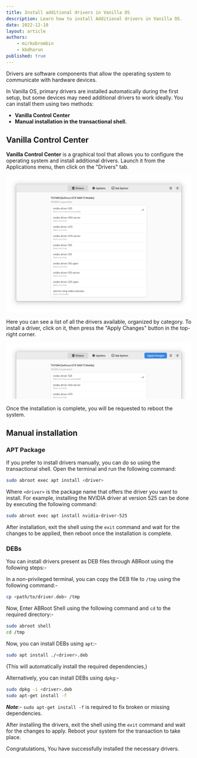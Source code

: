 ```yaml
---
title: Install additional drivers in Vanilla OS
description: Learn how to install Additional drivers in Vanilla OS.
date: 2022-12-10
layout: article
authors: 
    - mirkobrombin
    - kbdharun
published: true
---
```


Drivers are software components that allow the operating system to communicate with hardware devices.

In Vanilla OS, primary drivers are installed automatically during the first setup, but some devices may need additional drivers to work ideally. You can install them using two methods: 
- **Vanilla Control Center** 
- **Manual installation in the transactional shell.**

## Vanilla Control Center

**Vanilla Control Center** is a graphical tool that allows you to configure the
operating system and install additional drivers. Launch it from the Applications menu, then click on the "Drivers" tab.

![Vanilla Control Center](/assets/uploads/Vanilla_Control_Center/vanilla-control-center.webp)

Here you can see a list of all the drivers available, organized by category. To install a driver, click on it, then press the "Apply Changes" button in
the top-right corner.

![Vanilla Control Center - Drivers](/assets/uploads/Vanilla_Control_Center/vanilla-control-center-install-driver.webp)

Once the installation is complete, you will be requested to reboot the system.

## Manual installation

### APT Package

If you prefer to install drivers manually, you can do so using the transactional shell. Open the terminal and run the following command:

```bash
sudo abroot exec apt install <driver>
```

Where `<driver>` is the package name that offers the driver you want to
install. For example, installing the NVIDIA driver at version 525 can be done by executing the following command:

```bash
sudo abroot exec apt install nvidia-driver-525
```

After installation, exit the shell using the `exit` command and wait for the changes to be applied, then reboot once the installation is complete.

### DEBs

You can install drivers present as DEB files through ABRoot using the following steps:-

In a non-privileged terminal, you can copy the DEB file to `/tmp` using the following command:-

```bash
cp <path/to/driver.deb> /tmp
```

Now, Enter ABRoot Shell using the following command and `cd` to the required directory:-

```bash
sudo abroot shell
cd /tmp
```
Now, you can install DEBs using `apt`:-

```bash
sudo apt install ./<driver>.deb
```

(This will automatically install the required dependencies,)

Alternatively, you can install DEBs using `dpkg`:-

```bash
sudo dpkg -i <driver>.deb
sudo apt-get install -f
```

**_Note_**:- `sudo apt-get install -f` is required to fix broken or missing dependencies.

After installing the drivers, exit the shell using the `exit` command and wait for the changes to apply. Reboot your system for the transaction to take place.

Congratulations, You have successfully installed the necessary drivers.
